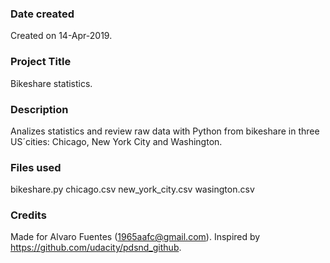 ### Date created
Created on 14-Apr-2019.

### Project Title
Bikeshare statistics.

### Description
Analizes statistics and review raw data with Python from bikeshare in three US´cities: Chicago, New York City and Washington.

### Files used
bikeshare.py
chicago.csv
new_york_city.csv
wasington.csv

### Credits
Made for Alvaro Fuentes (1965aafc@gmail.com).
Inspired by https://github.com/udacity/pdsnd_github.

